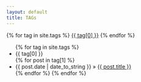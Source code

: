 ```yaml
---
layout: default
title: TAGs
---
```


<div id='tag_cloud'>
{% for tag in site.tags %}
<a href="#{{ tag[0] }}" title="{{ tag[0] }}" rel="{{ tag[1].size }}">{{ tag[0] }}</a>
{% endfor %}
</div>

<ul class="posts">
{% for tag in site.tags %}
  <li class="listing-seperator" id="{{ tag[0] }}">{{ tag[0] }}</li>
  {% for post in tag[1] %}
      <li><span>{{ post.date | date_to_string }}</span> &raquo; <a href="{{ post.url }}">{{ post.title }}</a></li>
  </li>
  {% endfor %}
{% endfor %}
</ul>
